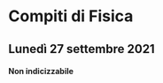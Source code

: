 # Compiti di Fisica

## Lunedì 27 settembre 2021

#### Non indicizzabile



<!--stackedit_data:
eyJoaXN0b3J5IjpbLTIwOTU1Nzg2MDFdfQ==
-->
